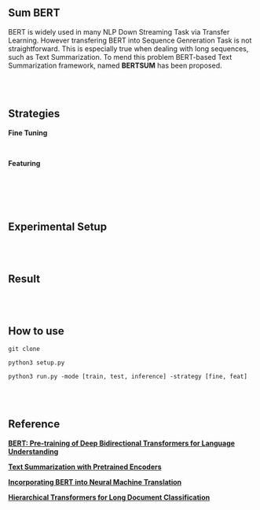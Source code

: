 ## Sum BERT

BERT is widely used in many NLP Down Streaming Task via Transfer Learning. However transfering BERT into Sequence Genreration Task is not straightforward. This is especially true when dealing with long sequences, such as Text Summarization. To mend this problem BERT-based Text Summarization framework, named **BERTSUM** has been proposed. 


<br><br>

## Strategies

**Fine Tuning** <br>


<br>

**Featuring** <br>

<br>


<br><br>

## Experimental Setup

<br><br>

## Result

<br><br>

## How to use
```
git clone 
```

```
python3 setup.py
```

```
python3 run.py -mode [train, test, inference] -strategy [fine, feat]
```

<br><br>

## Reference
[**BERT: Pre-training of Deep Bidirectional Transformers for Language Understanding**](https://arxiv.org/abs/1810.04805)

[**Text Summarization with Pretrained Encoders**](https://arxiv.org/abs/1908.08345)

[**Incorporating BERT into Neural Machine Translation**](https://arxiv.org/abs/2002.06823)

[**Hierarchical Transformers for Long Document Classification**](https://arxiv.org/abs/1910.10781)

<br>

